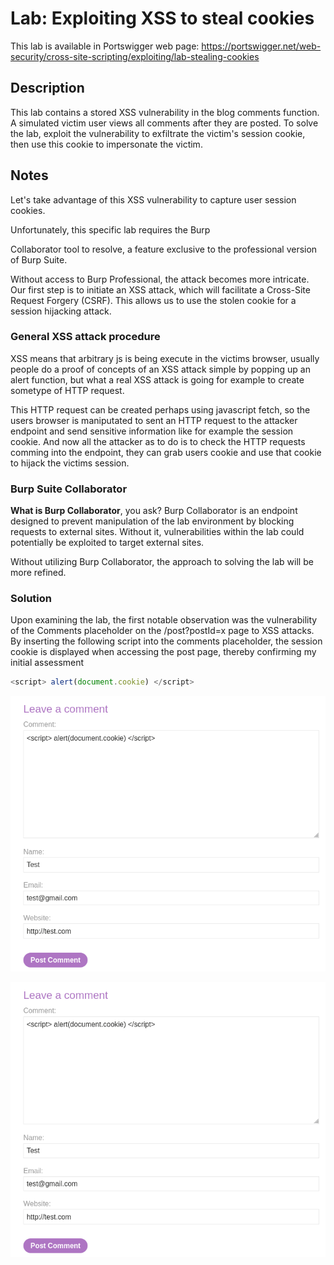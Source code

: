 # Lab: Exploiting XSS to steal cookies

This lab is available in Portswigger web page: 
https://portswigger.net/web-security/cross-site-scripting/exploiting/lab-stealing-cookies


## Description 

This lab contains a stored XSS vulnerability in the blog comments function. A simulated victim user views all comments after they are posted. To solve the lab, exploit the vulnerability to exfiltrate the victim's session cookie, then use this cookie to impersonate the victim. 


## Notes

Let's take advantage of this XSS vulnerability to capture user session cookies.

Unfortunately, this specific lab requires the Burp 

Collaborator tool to resolve, a feature exclusive to the professional version of Burp Suite.

Without access to Burp Professional, the attack becomes more intricate. Our first step is to initiate an XSS attack, which will facilitate a Cross-Site Request Forgery (CSRF). This allows us to use the stolen cookie for a session hijacking attack.

### General XSS attack procedure

XSS means that arbitrary js is being execute in the victims browser, usually people do a proof of concepts of an XSS attack simple by popping up an alert function, but what a real XSS attack is going for example to create sometype of HTTP request.

This HTTP request can be created perhaps using javascript fetch, so the users browser is maniputated to sent an HTTP request to the attacker endpoint and send sensitive information like for example the session cookie. And now all the attacker as to do is to check the HTTP requests comming into the endpoint, they can grab users cookie and use that cookie to hijack the victims session.

### Burp Suite Collaborator

<b>What is Burp Collaborator</b>, you ask? Burp Collaborator is an endpoint designed to prevent manipulation of the lab environment by blocking requests to external sites. Without it, vulnerabilities within the lab could potentially be exploited to target external sites.

Without utilizing Burp Collaborator, the approach to solving the lab will be more refined.


### Solution

Upon examining the lab, the first notable observation was the vulnerability of the Comments placeholder on the /post?postId=x page to XSS attacks. By inserting the following script into the comments placeholder, the session cookie is displayed when accessing the post page, thereby confirming my initial assessment

```javascript
<script> alert(document.cookie) </script>
```

![Script to Alert Session Cookie](../images/script_alert_cookie.png)

![Session Cookie Pop Up](../images/script_alert_cookie.png)



